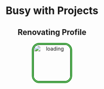 <!DOCTYPE html>
<html lang="en">
<head>
    <meta charset="UTF-8">
    <meta name="viewport" content="width=device-width, initial-scale=1.0">
</head>
<body>
    <center>
    <h1>Busy with Projects</h1>
    <h2>Renovating Profile</h2>
    <img src="https://media0.giphy.com/media/l0He4fJxPCbfqv7Xi/giphy.gif?cid=ecf05e473ks8ngtpuldvtovp9rhba4tzldpohhwcm5xdpszg&ep=v1_gifs_search&rid=giphy.gif&ct=g" alt="loading" width="100px" height="100px" style="border-radius: 20px;border: 5px double green ;">
</center>
</body>
</html>
